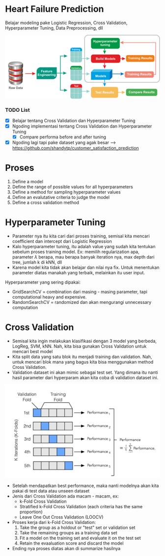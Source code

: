 # Heart Failure Prediction
Belajar modeling pake Logistic Regression, Cross Validation, Hyperparameter Tuning, Data Preprocessing, dll

![Cross validation Workflow](./img/cross_validation.png)

### TODO List
- [x] Belajar tentang Cross Validation dan Hyperparameter Tuning
- [X] Ngoding implementasi tentang Cross Validation dan Hyperparameter Tuning
	- [x] Compare performa before and after tuning
- [x] Ngoding lagi tapi pake dataset yang agak besar --> https://github.com/shandytp/customer_satisfaction_prediction

# Proses
1. Define a model
2. Define the range of possible values for all hyperparameters
3. Define a method for sampling hyperparameter values
4. Define an evalutative criteria to judge the model
5. Define a cross validation method

# Hyperparameter Tuning

- Parameter nya itu kita cari dari proses training, semisal kita mencari coefficient dan intercept dari Logistic Regression
- Kalo hyperparameter tuning, itu adalah value yang sudah kita tentukan sebelum proses training model. Ex: memilih regularization apa, parameter $\lambda$ berapa, mau berapa banyak iteration nya, max depth dari tree, jumlah k di kNN, dll
- Karena model kita tidak akan belajar dan nilai nya fix. Untuk menentukan parameter diatas manakah yang terbaik, melainkan itu user input.

Hyperparameter yang sering dipakai:
- GridSearchCV = combination dari masing - masing parameter, tapi computational heavy and expensive.
- RandomSearchCV = randomized dan akan mengurangi unnecessary computation

# Cross Validation
- Semisal kita ingin melakukan klasifikasi dengan 3 model yang berbeda, LogReg, SVM, kNN. Nah, kita bisa gunakan Cross Validation untuk mencari best model
- Kita split data yang satu blok itu menjadi training dan validation. Nah, untuk mencari blok mana yang bagus kita bisa menggunakan method Cross Validation. 
- Validation dataset ini akan mimic sebagai test set. Yang dimana itu nanti hasil parameter dari hyperparam akan kita coba di validation dataset ini. 

![Cross validation Workflow](./img/cross_validation_2.png)

- Setelah mendapatkan best performance, maka nanti modelnya akan kita pakai di test data atau unseen dataset
- Jenis dari Cross Validation ada macam - macam, ex:
	- k-Fold Cross Validation
	- Stratified k-Fold Cross Validation (each criteria has the same proportion)
	- Leave One Out Cross Validation (LOOCV)
- Proses kerja dari k-Fold Cross Validation:
	1. Take the group as a holdout or "test" set or validation set
	2. Take the remaining groups as a training data set
	3. Fit a model on the training set and evaluate it on the test set
	4. Retain the evaaluation score and discard the model
- Ending nya proses diatas akan di summarize hasilnya 

